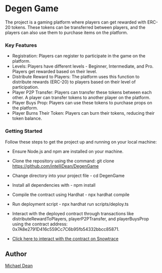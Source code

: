 # Degen Game

The project is a gaming platform where players can get rewarded with ERC-20 tokens. These tokens can be transferred between players, and the players can also use them to purchase items on the platform.

### Key Features

- Registration: Players can register to participate in the game on the platform.
- Levels: Players have different levels - Beginner, Intermediate, and Pro. Players get rewarded based on their level.
- Distribute Reward to Players: The platform uses this function to distribute rewards (ERC-20) to players based on their level of participation.
- Player P2P Transfer: Players can transfer these tokens between each other. A player can transfer tokens to another player on the platform.
- Player Buys Prop: Players can use these tokens to purchase props on the platform.
- Player Burns Their Token: Players can burn their tokens, reducing their token balance.

### Getting Started

Follow these steps to get the project up and running on your local machine:

- Ensure Node.js and npm are installed on your machine.
- Clone the repository using the command: git clone https://github.com/intelliDean/DegenGame
- Change directory into your project file - cd DegenGame
- Install all dependencies with - npm install
- Compile the contract using Hardhat - npx hardhat compile
- Run deployment script - npx hardhat run scripts/deploy.ts
- Interact with the deployed contract through transactions like distributeRewardToPlayers, playerP2PTransfer, and playerBuysProp using the contract address: 0x7A8e2791D416c559Cc7C6b95fb54332bbcc85871.

- [Click here to interact with the contract on Snowtrace](https://testnet.snowtrace.io/address/0x7A8e2791D416c559Cc7C6b95fb54332bbcc85871)

## Author
[Michael Dean](https://www.linkedin.com/in/michaeldean8ix/)
